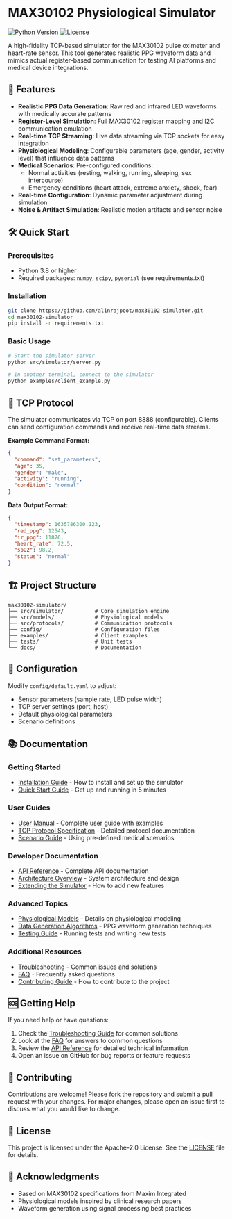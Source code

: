# MAX30102 Physiological Simulator

[![Python Version](https://img.shields.io/badge/python-3.8%2B-blue)](https://www.python.org/)
[![License](https://img.shields.io/badge/license-Apache%202.0-green)](LICENSE)

A high-fidelity TCP-based simulator for the MAX30102 pulse oximeter and heart-rate sensor. This tool generates realistic PPG waveform data and mimics actual register-based communication for testing AI platforms and medical device integrations.

## 🚀 Features

- **Realistic PPG Data Generation**: Raw red and infrared LED waveforms with medically accurate patterns
- **Register-Level Simulation**: Full MAX30102 register mapping and I2C communication emulation
- **Real-time TCP Streaming**: Live data streaming via TCP sockets for easy integration
- **Physiological Modeling**: Configurable parameters (age, gender, activity level) that influence data patterns
- **Medical Scenarios**: Pre-configured conditions:
  - Normal activities (resting, walking, running, sleeping, sex intercourse)
  - Emergency conditions (heart attack, extreme anxiety, shock, fear)
- **Real-time Configuration**: Dynamic parameter adjustment during simulation
- **Noise & Artifact Simulation**: Realistic motion artifacts and sensor noise

## 🛠️ Quick Start

### Prerequisites

- Python 3.8 or higher
- Required packages: `numpy`, `scipy`, `pyserial` (see requirements.txt)

### Installation

```bash
git clone https://github.com/alinrajpoot/max30102-simulator.git
cd max30102-simulator
pip install -r requirements.txt
```

### Basic Usage

```bash
# Start the simulator server
python src/simulator/server.py

# In another terminal, connect to the simulator
python examples/client_example.py
```

## 📡 TCP Protocol

The simulator communicates via TCP on port 8888 (configurable). Clients can send configuration commands and receive real-time data streams.

**Example Command Format:**

```json
{
  "command": "set_parameters",
  "age": 35,
  "gender": "male",
  "activity": "running",
  "condition": "normal"
}
```

**Data Output Format:**

```json
{
  "timestamp": 1635786300.123,
  "red_ppg": 12543,
  "ir_ppg": 11876,
  "heart_rate": 72.5,
  "spO2": 98.2,
  "status": "normal"
}
```

## 🏗️ Project Structure

```
max30102-simulator/
├── src/simulator/          # Core simulation engine
├── src/models/             # Physiological models
├── src/protocols/          # Communication protocols
├── config/                 # Configuration files
├── examples/               # Client examples
├── tests/                  # Unit tests
└── docs/                   # Documentation
```

## 🔧 Configuration

Modify `config/default.yaml` to adjust:

- Sensor parameters (sample rate, LED pulse width)
- TCP server settings (port, host)
- Default physiological parameters
- Scenario definitions

## 📚 Documentation

### Getting Started

- [Installation Guide](installation.md) - How to install and set up the simulator
- [Quick Start Guide](quickstart.md) - Get up and running in 5 minutes

### User Guides

- [User Manual](user_manual.md) - Complete user guide with examples
- [TCP Protocol Specification](tcp_protocol.md) - Detailed protocol documentation
- [Scenario Guide](scenario_guide.md) - Using pre-defined medical scenarios

### Developer Documentation

- [API Reference](api_reference.md) - Complete API documentation
- [Architecture Overview](architecture.md) - System architecture and design
- [Extending the Simulator](extending.md) - How to add new features

### Advanced Topics

- [Physiological Models](physiological_models.md) - Details on physiological modeling
- [Data Generation Algorithms](data_generation.md) - PPG waveform generation techniques
- [Testing Guide](testing.md) - Running tests and writing new tests

### Additional Resources

- [Troubleshooting](troubleshooting.md) - Common issues and solutions
- [FAQ](faq.md) - Frequently asked questions
- [Contributing Guide](../CONTRIBUTING.md) - How to contribute to the project

## 🆘 Getting Help

If you need help or have questions:

1. Check the [Troubleshooting Guide](troubleshooting.md) for common solutions
2. Look at the [FAQ](faq.md) for answers to common questions
3. Review the [API Reference](api_reference.md) for detailed technical information
4. Open an issue on GitHub for bug reports or feature requests

## 🤝 Contributing

Contributions are welcome! Please fork the repository and submit a pull request with your changes. For major changes, please open an issue first to discuss what you would like to change.

## 📄 License

This project is licensed under the Apache-2.0 License. See the [LICENSE](LICENSE) file for details.

## 🙏 Acknowledgments

- Based on MAX30102 specifications from Maxim Integrated
- Physiological models inspired by clinical research papers
- Waveform generation using signal processing best practices
